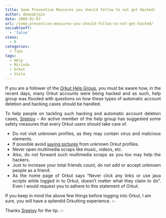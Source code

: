```yaml
---
title: Some Preventive Measures you should follow to not get Hacked!
author: deepakjain
date: 2009-01-07
url: /some-preventive-measures-you-should-follow-to-not-get-hacked/
sociableoff:
  - 'false'
views:
  - 8
categories:
  - Tips
tags:
  - Help
  - Mirinda
  - Orkut
  - Vista
---
```

<p align="justify">
  If you are a follower of the <a href="http://groups.google.com/group/orkut-help" onclick="_gaq.push(['_trackEvent', 'outbound-article', 'http://groups.google.com/group/orkut-help', 'Orkut Help Group']);" >Orkut Help Group</a>, you must be aware how, in the recent days, many Orkut accounts were being hacked and as such, help group was flooded with questions on how these types of automatic account deletion and hacking cases should be handled.
</p>

<p align="justify">
  To help people on tackling such hacking and automatic account deletion cases, <a href="http://www.orkut.co.in/Main#Profile.aspx?uid=8513759942147718223" onclick="_gaq.push(['_trackEvent', 'outbound-article', 'http://www.orkut.co.in/Main#Profile.aspx?uid=8513759942147718223', 'Sreejoy']);" >Sreejoy</a> – An active member of the help group has suggested some safety measures that every Orkut users should take care of.
</p>

  * <div align="justify">
      Do not visit unknown profiles, as they may contain virus and malicious elements.
    </div>

  * <div align="justify">
      If possible avoid <a href="http://devilsworkshop.org/saving-photos-from-others-orkut-albums/">saving pictures</a> from unknown Orkut profiles.
    </div>

  * <div align="justify">
      Never open multimedia scraps like music, videos, etc.
    </div>

  * <div align="justify">
      Also, do not forward such multimedia scraps as you too may help the hackers.
    </div>

  * <div align="justify">
      Just to increase your total friends count, do not add or accept unknown people as a friend.
    </div>

  * <div align="justify">
      As the home page of Orkut says “Never click any links or use java scripts while logged in to Orkut, doesn’t matter what they claim to do”. Even I would request you to adhere to this statement of Orkut.
    </div>

If you keep in mind the above few things before logging into Orkut, I am sure, you will have a splendid Orkutting experience. <img src="http://devilsworkshop.org/wp-includes/images/smilies/simple-smile.png" alt=":-)" class="wp-smiley" style="height: 1em; max-height: 1em;" /></ul> 

Thanks <a href="http://www.orkut.co.in/Main#Profile.aspx?uid=8513759942147718223" onclick="_gaq.push(['_trackEvent', 'outbound-article', 'http://www.orkut.co.in/Main#Profile.aspx?uid=8513759942147718223', 'Sreejoy']);" >Sreejoy</a> for the tip. <img src="http://devilsworkshop.org/wp-includes/images/smilies/simple-smile.png" alt=":-)" class="wp-smiley" style="height: 1em; max-height: 1em;" />
